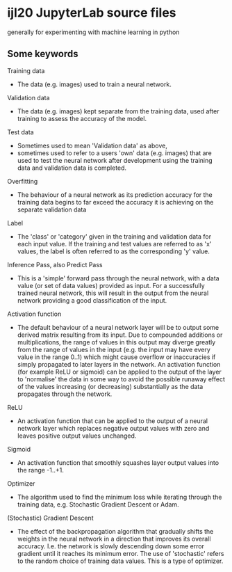 # ijl20 JupyterLab source files

generally for experimenting with machine learning in python
## Some keywords

Training data
* The data (e.g. images) used to train a neural network.

Validation data
* The data (e.g. images) kept separate from the training data, used after training to assess the accuracy of the model.

Test data
* Sometimes used to mean 'Validation data' as above, 
* sometimes used to refer to a users 'own' data (e.g. images) that
are used to test the neural network after development using the training data and validation data is completed.

Overfitting
* The behaviour of a neural network as its prediction accuracy for the training data begins to far exceed the
accuracy it is achieving on the separate validation data

Label
* The 'class' or 'category' given in the training and validation data for each input value. If the training and test
values are referred to as 'x' values, the label is often referred to as the corresponding 'y' value.

Inference Pass, also Predict Pass
* This is a 'simple' forward pass through the neural network, with a data value (or set of data values) provided as 
input. For a successfully trained neural network, this will result in the output from the neural network providing a
good classification of the input.

Activation function
* The default behaviour of a neural network layer will be to output some derived matrix resulting from its input. 
Due to compounded additions or multiplications, the range of values in this output may diverge greatly from 
the range of values in the input (e.g. the input may have every value in the range 0..1) which might cause overflow
or inaccuracies if simply propagated to later layers in the network. An activation function (for example ReLU or
sigmoid) can be applied to the output of the layer to 'normalise' the data in some way to avoid the possible
runaway effect of the values increasing (or decreasing) substantially as the data propagates through the network.

ReLU
* An activation function that can be applied to the output of a neural network layer which replaces negative output
values with zero and leaves positive output values unchanged.

Sigmoid
* An activation function that smoothly squashes layer output values into the range -1..+1.

Optimizer
* The algorithm used to find the minimum loss while iterating through the training data, e.g. Stochastic Gradient Descent
or Adam.

(Stochastic) Gradient Descent
* The effect of the backpropagation algorithm that gradually shifts the weights in the neural network in a 
direction that improves its overall accuracy. I.e. the network is slowly descending down some error gradient until
it reaches its minimum error. The use of 'stochastic' refers to the random choice of training data values. This is a
type of optimizer.

